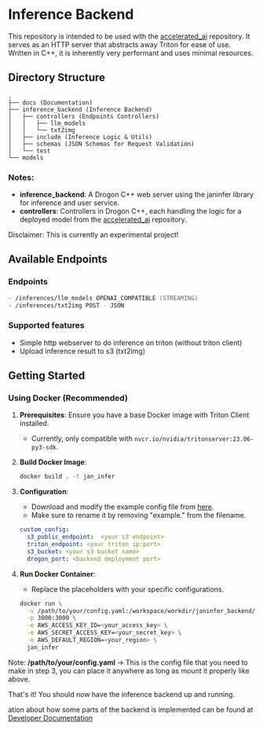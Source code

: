 # Inference Backend

This repository is intended to be used with the [accelerated_ai](https://github.com/janhq/accelerated_ai) repository. It serves as an HTTP server that abstracts away Triton for ease of use. Written in C++, it is inherently very performant and uses minimal resources.

## Directory Structure

```
.
├── docs (Documentation)
├── inference_backend (Inference Backend)
│   ├── controllers (Endpoints Controllers)
│   │   ├── llm_models
│   │   └── txt2img
│   ├── include (Inference Logic & Utils)
│   ├── schemas (JSON Schemas for Request Validation)
│   └── test
└── models
```


### Notes:
- **inference_backend**: A Drogon C++ web server using the janinfer library for inference and user service.
- **controllers**: Controllers in Drogon C++, each handling the logic for a deployed model from the [accelerated_ai](https://github.com/janhq/accelerated_ai) repository.

Disclaimer: This is currently an experimental project!

## Available Endpoints

### Endpoints

```zsh
- /inferences/llm_models OPENAI_COMPATIBLE (STREAMING)
- /inferences/txt2img POST - JSON
```

### Supported features
- Simple http webserver to do inference on triton (without triton client)
- Upload inference result to s3 (txt2img)

## Getting Started

### Using Docker (Recommended)

1. **Prerequisites**: Ensure you have a base Docker image with Triton Client installed.
    - Currently, only compatible with `nvcr.io/nvidia/tritonserver:23.06-py3-sdk`.

2. **Build Docker Image**: 
    ```zsh
    docker build . -t jan_infer
    ```

3. **Configuration**: 
    - Download and modify the example config file from [here](example.config.yaml).
    - Make sure to rename it by removing "example." from the filename.

    ```yaml
    custom_config:
      s3_public_endpoint:  <your s3 endpoint>
      triton_endpoint: <your triton ip:port>
      s3_bucket: <your s3 bucket name>
      drogon_port: <backend deployment port>
    ```

4. **Run Docker Container**: 
    - Replace the placeholders with your specific configurations.
  
    ```zsh
    docker run \
      -v /path/to/your/config.yaml:/workspace/workdir/janinfer_backend/config.yaml \
      -p 3000:3000 \
      -e AWS_ACCESS_KEY_ID=<your_access_key> \
      -e AWS_SECRET_ACCESS_KEY=<your_secret_key> \
      -e AWS_DEFAULT_REGION=<your_region> \
      jan_infer
    ```

Note: **/path/to/your/config.yaml** -> This is the config file that you need to make in step 3, you can place it anywhere as long as mount it properly like above.

That's it! You should now have the inference backend up and running.

ation about how some parts of the backend is implemented can be found at [Developer Documentation](core/docs/development)
